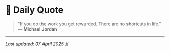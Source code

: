 # 📜 Daily Quote

> "If you do the work you get rewarded. There are no shortcuts in life."  
> — **Michael Jordan**

---

_Last updated: 07 April 2025 ⏳_
